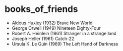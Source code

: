 # books_of_friends

- Aldous Huxley (1932) Brave New World
- George Orwell (1949) Nineteen Eighty-Four
- Robert A. Heinlein (1961) Stranger in a strange land
- Joseph Heller (1961) Catch-22
- Ursula K. Le Guin (1969) The Left Hand of Darkness
